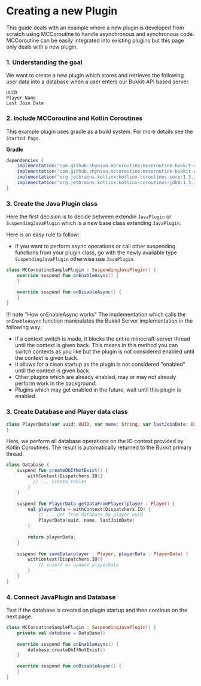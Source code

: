 # Creating a new Plugin

This guide deals with an example where a new plugin is developed from scratch using MCCoroutine to handle asynchronous
and synchronous code. MCCoroutine can be easily integrated into existing plugins but this page only deals with a new
plugin.

### 1. Understanding the goal

We want to create a new plugin which stores and retrieves the following user data into a database when a user enters our
Bukkit-API based server.

````
UUID
Player Name
Last Join Date
````

### 2. Include MCCoroutine and Kotlin Coroutines

This example plugin uses gradle as a build system. For more details see the ``Started Page``.

**Gradle**

```groovy
dependencies {
    implementation("com.github.shynixn.mccoroutine:mccoroutine-bukkit-api:1.2.0")
    implementation("com.github.shynixn.mccoroutine:mccoroutine-bukkit-core:1.2.0")
    implementation("org.jetbrains.kotlinx:kotlinx-coroutines-core:1.3.10")
    implementation("org.jetbrains.kotlinx:kotlinx-coroutines-jdk8:1.3.10")
}
```

### 3. Create the Java Plugin class

Here the first decision is to decide between extendin ``JavaPlugin`` or ``SuspendingJavaPlugin`` which is a new base
class extending ``JavaPlugin``.

Here is an easy rule to follow:

* If you want to perform async operations or call other suspending functions from your plugin class, go with the newly
  available type ``SuspendingJavaPlugin`` otherwise use ``JavaPlugin``.

````kotlin
class MCCoroutineSamplePlugin : SuspendingJavaPlugin() {
    override suspend fun onEnableAsync() {
    }

    override suspend fun onDisableAsync() {
    }
}
````

!!! note "How onEnableAsync works"
The implementation which calls the ``onEnableAsync`` function manipulates the Bukkit Server implementation in the
following way:

* If a context switch is made, it blocks the entire minecraft-server thread until the context is given back. This means
  in this method you can switch contexts as you like but the plugin is not considered enabled until the context is given
  back.
* It allows for a clean startup as the plugin is not considered "enabled" until the context is given back.
* Other plugins which are already enabled, may or may not already perform work in the background.
* Plugins which may get enabled in the future, wait until this plugin is enabled.

### 3. Create Database and Player data class

````kotlin
class PlayerData(var uuid: UUID, var name: String, var lastJoinDate: Date) {
}
````

Here, we perform all database operations on the IO context provided by Kotlin Coroutines.
The result is automatically returned to the Bukkit primary thread. 

````kotlin
class Database {
    suspend fun createDbIfNotExist() {
        withContext(Dispatchers.IO){
          // ... create tables
        }       
    }

    suspend fun PlayerData getDataFromPlayer(player : Player) {
        val playerData = withContext(Dispatchers.IO) {
            // ... get from database by player uuid
            PlayerData(uuid, name, lastJoinDate)
        }
    
        return playerData;
    }
  
    suspend fun saveData(player : Player, playerData : PlayerData) {
        withContext(Dispatchers.IO){
            // insert or update playerData
        }
    }
}
````

### 4. Connect JavaPlugin and Database

Test if the database is created on plugin startup and then continue on the next page.

````kotlin
class MCCoroutineSamplePlugin : SuspendingJavaPlugin() {
    private val database = DataBase()
  
    override suspend fun onEnableAsync() {
        database.createDbIfNotExist()
    }

    override suspend fun onDisableAsync() {
    }
}
````
